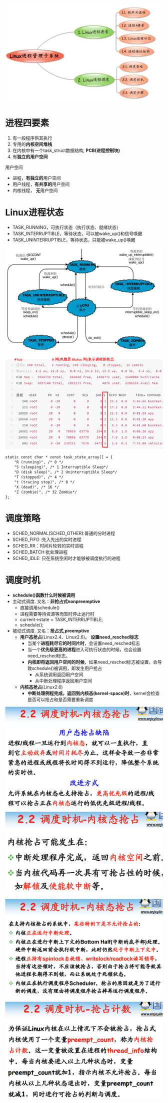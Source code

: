 ![](../photo/Pasted%20image%2020230506182128.png)
# 进程四要素
1. 有一段程序供其执行
2. 专用的**内核空间堆栈**
3. 在内核中有一个task_struct数据结构, **PCB(进程控制块)**
4. 有**独立的用户空间**

 用户空间
- 进程，**有独立的**用户空间
- 用户线程，**有共享的**用户空间
- 内核线程， **无**用户空间

# Linux进程状态
- TASK_RUNNING，可执行状态（执行状态、就绪状态）
- TASK_INTERRUPTIBLE，等待状态，可以被wake_up()和信号唤醒
- TASK_UNINTERRUPTIBLE，等待状态，只能被wake_up()唤醒

![](../photo/Pasted%20image%2020230506185455.png)

![](../photo/7fd07ff2ef07092e59ea1b4195aa38a8_MD5.png)

```
static const char * const task_state_array[] = {
	"R (running)", /* 0 */
	"S (sleeping)", /* 1 Interruptible Sleep*/
	"D (disk sleep)", /* 2 Uninterruptible Sleep*/
	"T (stopped)", /* 4 */
	"t (tracing stop)", /* 8 */
	"X (dead)", /* 16 */
	"Z (zombie)", /* 32 Zombie*/
};
```

# 调度策略
- SCHED_NORMAL(SCHED_OTHER):普通的分时进程
- SCHED_FIFO :先入先出的实时进程
- SCHED_RR：时间片轮转的实时进程
- SCHED_BATCH:批处理进程
- SCHED_IDLE: 只在系统空闲时才能够被调度执行的进程

# 调度时机
- **schedule()函数什么时候被调用**
- 主动式调度. 又名：**非抢占式nonpreemptive**
	- 直接调用schedule()
	- 进程需要等待资源等而暂时停止运行时
	- current->state = TASK_INTERRUPTIBLE; 
	- schedule();
- 被动式调度. 又名：**抢占式,preemptive**
	- **用户态抢占**(Linux2.4、Linux2.6)。 **设置need_resched标志**
		- 当某个**进程耗尽它的时间片时**，会设置need_resched标志
		- 当一个**优先级更高的进程**进入可执行状态的时候，也会设置need_resched标志。
		- **内核即将返回用户空间的时候**，如果need_resched标志被设置，会导致schedule()被调用，即发生用户抢占
			- 从系统调用返回用户空间
			- 从中断处理程序返回用户空间
	 - **内核态抢占**(Linux2.6)
		 - **中断处理例程完成，返回到内核态(kernel-space)时**，kernel会检查是否可以抢占和是否需要重新调度

![](../photo/cbeab4102e61e318f7f029b78cc91725_MD5.png)

![](../photo/7e06aa881e574e21eb958f390613b74f_MD5.png)


![](../photo/d512e113a8bc27163480d2eb008eaf19_MD5.png)

![](../photo/ea952075b03bdb1831ccaa919fdb1a0c_MD5.png)



